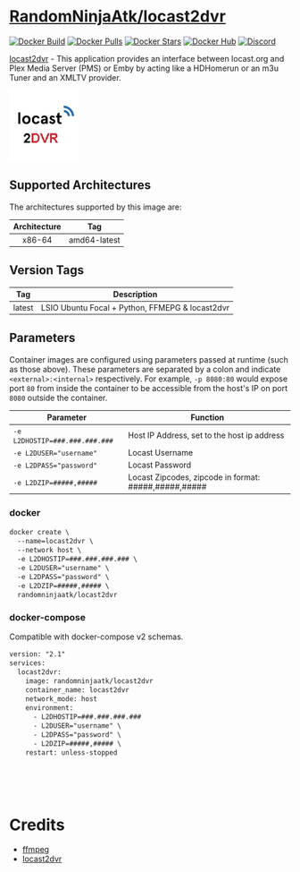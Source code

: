 # [RandomNinjaAtk/locast2dvr](https://github.com/RandomNinjaAtk/docker-locast2dvr)
[![Docker Build](https://img.shields.io/docker/cloud/automated/randomninjaatk/locast2dvr?style=flat-square)](https://hub.docker.com/r/randomninjaatk/locast2dvr)
[![Docker Pulls](https://img.shields.io/docker/pulls/randomninjaatk/locast2dvr?style=flat-square)](https://hub.docker.com/r/randomninjaatk/locast2dvr)
[![Docker Stars](https://img.shields.io/docker/stars/randomninjaatk/locast2dvr?style=flat-square)](https://hub.docker.com/r/randomninjaatk/locast2dvr)
[![Docker Hub](https://img.shields.io/badge/Open%20On-DockerHub-blue?style=flat-square)](https://hub.docker.com/r/randomninjaatk/locast2dvr)
[![Discord](https://img.shields.io/discord/747100476775858276.svg?style=flat-square&label=Discord&logo=discord)](https://discord.gg/JumQXDc "realtime support / chat with the community." )

[locast2dvr](https://github.com/wouterdebie/locast2dvr) - This application provides an interface between locast.org and Plex Media Server (PMS) or Emby by acting like a HDHomerun or an m3u Tuner and an XMLTV provider.

[![locast2dvr](https://raw.githubusercontent.com/RandomNinjaAtk/unraid-templates/master/randomninjaatk/img/locast2dvr.png)](https://github.com/wouterdebie/locast2dvr)

## Supported Architectures

The architectures supported by this image are:

| Architecture | Tag |
| :----: | --- |
| x86-64 | amd64-latest |

## Version Tags

| Tag | Description |
| :----: | --- |
| latest | LSIO Ubuntu Focal + Python, FFMEPG & locast2dvr |

## Parameters

Container images are configured using parameters passed at runtime (such as those above). These parameters are separated by a colon and indicate `<external>:<internal>` respectively. For example, `-p 8080:80` would expose port `80` from inside the container to be accessible from the host's IP on port `8080` outside the container.

| Parameter | Function |
| ---- | --- |
| `-e L2DHOSTIP=###.###.###.###` | Host IP Address, set to the host ip address |
| `-e L2DUSER="username"` | Locast Username |
| `-e L2DPASS="password"` | Locast Password |
| `-e L2DZIP=#####,#####` | Locast Zipcodes, zipcode in format: #####,#####,##### |

### docker

```
docker create \
  --name=locast2dvr \
  --network host \
  -e L2DHOSTIP=###.###.###.### \
  -e L2DUSER="username" \
  -e L2DPASS="password" \
  -e L2DZIP=#####,##### \
  randomninjaatk/locast2dvr 
```


### docker-compose

Compatible with docker-compose v2 schemas.

```
version: "2.1"
services:
  locast2dvr:
    image: randomninjaatk/locast2dvr 
    container_name: locast2dvr
    network_mode: host
    environment:
      - L2DHOSTIP=###.###.###.###
      - L2DUSER="username" \
      - L2DPASS="password" \
      - L2DZIP=#####,##### \
    restart: unless-stopped
```

<br />
<br />
<br />

# Credits
- [ffmpeg](https://ffmpeg.org/)
- [locast2dvr](https://github.com/wouterdebie/locast2dvr)
